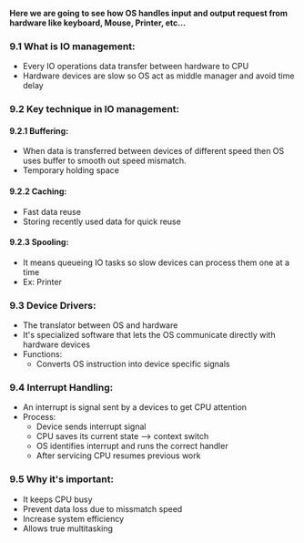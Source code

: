 
**Here we are going to see how OS handles input and output request from hardware like keyboard, Mouse, Printer, etc...**


### 9.1 What is IO management:
* Every IO operations data transfer between hardware to CPU
* Hardware devices are slow so OS act as middle manager and avoid time delay


### 9.2 Key technique in IO management:
#### 9.2.1 Buffering:
* When data is transferred between devices of different speed then OS uses buffer to smooth out speed mismatch.
* Temporary holding space

#### 9.2.2 Caching:
* Fast data reuse
* Storing recently used data for quick reuse

#### 9.2.3 Spooling:
* It means queueing IO tasks so slow devices can process them one at a time
* Ex: Printer

### 9.3 Device Drivers:
* The translator between OS and hardware
* It's specialized software that lets the OS communicate directly with hardware devices
* Functions:
	* Converts OS instruction into device specific signals


### 9.4 Interrupt Handling:
* An interrupt is signal sent by a devices to get CPU attention
* Process:
	* Device sends interrupt signal
	* CPU saves its current state --> context switch
	* OS identifies interrupt and runs the correct handler
	* After servicing CPU resumes previous work

### 9.5 Why it's important:
* It keeps CPU busy
* Prevent data loss due to missmatch speed
* Increase system efficiency
* Allows true multitasking